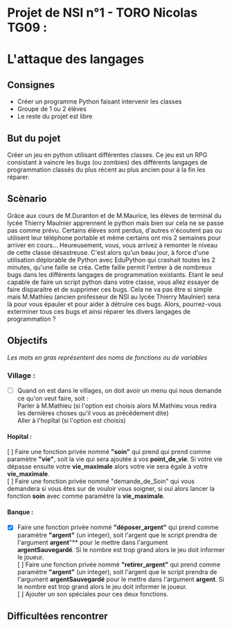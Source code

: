 # Projet de NSI n°1 - TORO Nicolas TG09 :
# L'attaque des langages

## Consignes
- Créer un programme Python faisant intervenir les classes
- Groupe de 1 ou 2 élèves
- Le reste du projet est libre

## But du pojet
Créer un jeu en python utilisant différentes classes. Ce jeu est un RPG consistant à vaincre les bugs (ou zombies) des différents langages de programmation classés du plus récent au plus ancien pour à la fin les réparer.

## Scènario
Grâce aux cours de M.Duranton et de M.Maurice, les élèves de terminal du lycée Thierry Maulnier apprennent le python mais bien sur cela ne se passe pas comme prévu. Certains élèves sont perdus, d'autres n'écoutent pas ou utilisent leur téléphone portable et même certains ont mis 2 semaines pour arriver en cours... Heureusement, vous, vous arrivez à remonter le niveau de cette classe désastreuse. C'est alors qu'un beau jour, à force d'une utilisation déplorable de Python avec EduPython qui crashait toutes les 2 minutes, qu'une faille se créa. Cette faille permit l'entrer à de nombreux bugs dans les différents langages de programmation existants. Etant le seul capable de faire un script python dans votre classe, vous allez essayer de faire disparaitre et de supprimer ces bugs. Cela ne va pas être si simple mais M.Mathieu (ancien professeur de NSI au lycée Thierry Maulnier) sera là pour vous épauler et pour aider à détruire ces bugs. Alors, pourrez-vous exterminer tous ces bugs et ainsi réparer les divers langages de programmation ? 

## Objectifs
*Les mots en gras représentent des noms de fonctions ou de variables*
### Village :
- [ ] Quand on est dans le villages, on doit avoir un menu qui nous demande ce qu'on veut faire, soit :    
Parler à M.Mathieu (si l'option est choisis alors M.Mathieu vous redira les dernières choses qu'il vous as précédement dite)    
Aller à l'hopîtal (si l'option est choisis)    

#### Hopital :
[ ] Faire une fonction privée nommé **"soin"** qui prend qui prend comme paramètre **"vie"**, soit la vie qui sera ajoutée à vos **point_de_vie**. Si votre vie dépasse ensuite votre **vie_maximale** alors votre vie sera égale à votre **vie_maximale**.    
[ ] Faire une fonction privée nommé "demande_de_Soin" qui vous demandera si vous êtes sur de vouloir vous soigner, si oui alors lancer la fonction **soin** avec comme paramètre la **vie_maximale**.    

#### Banque :
- [X] Faire une fonction privée nommé **"déposer_argent"** qui prend comme paramètre **"argent"** (un integer), soit l'argent que le script prendra de l'argument **argent**"** pour le mettre dans l'argument **argentSauvegardé**. Si le nombre est trop grand alors le jeu doit informer le joueur.    
[ ] Faire une fonction privée nommé **"retirer_argent"** qui prend comme paramètre **"argent"** (un integer), soit l'argent que le script prendra de l'argument **argentSauvegardé** pour le mettre dans l'argument **argent**. Si le nombre est trop grand alors le jeu doit informer le joueur.    
[ ] Ajouter un son spéciales pour ces deux fonctions.    



## Difficultées rencontrer
